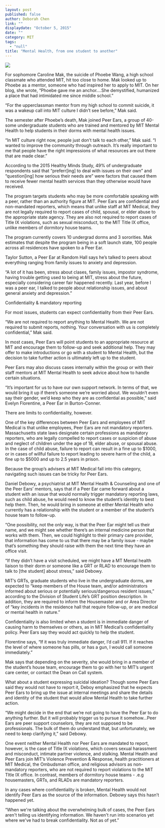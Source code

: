 ```yaml
---
layout: post
published: false
author: Deborah Chen
link: ""
displaydate: "October 5, 2015"
date: ""
category: MIT
tags: 
  - "null"
title: "Mental Health, from one student to another"
---
```




![](http://sloansocialimpact.mit.edu/wp-content/uploads/2014/02/MIT_Dome_night1_Edit.jpg)

For sophomore Caroline Mak, the suicide of Phoebe Wang, a high school classmate who attended MIT, hit too close to home. Mak looked up to Phoebe as a mentor, someone who had inspired her to apply to MIT. On her blog, she wrote, “Phoebe gave me an anchor....She demystified, humanized a place that had intimidated me since middle school.”

“For the upperclassman mentor from my high school to commit suicide, it was a wakeup call into MIT culture I didn’t see before,” Mak said.

The semester after Phoebe’s death, Mak joined Peer Ears, a group of 40-some undergraduate students who are trained and mentored by MIT Mental Health to help students in their dorms with mental health issues. 

“In MIT culture right now, people just don’t talk to each other,” Mak said. “I wanted to improve the community through outreach. It’s really important to me that people have the right impressions of what resources are out there that are made clear.”

According to the 2015 Healthy Minds Study, 49% of undergraduate respondents said that “preferr[ing] to deal with issues on their own” and “question[ing] how serious their needs are”  were factors that caused them to receive fewer mental health services than they otherwise would have received. 

The program targets students who may be more comfortable speaking with a peer, rather than an authority figure at MIT. Peer Ears are confidential and non-mandated reporters, which means that unlike staff at MIT Medical, they are not legally required to report cases of child, spousal, or elder abuse to the appropriate state agency. They are also not required to report cases of Title IX violations, such as sexual misconduct, to the MIT Title IX office, unlike members of dormitory house teams. 

The program currently covers 10 undergrad dorms and 3 sororities. Mak estimates that despite the program being in a soft launch state, 100 people across all residences have spoken to a Peer Ear. 

Taylor Sutton, a Peer Ear at Random Hall says he’s talked to peers about everything ranging from family issues to anxiety and depression.
 
“A lot of it has been, stress about clases, family issues, impostor syndrome, having trouble getting used to being at MIT, stress about the future, especially considering career fair happened recently. Last year, before I was a peer ear, I talked to people about relationship issues, and about general anxiety and depression.”

Confidentiality & mandatory reporting

For most issues, students can expect confidentiality from their Peer Ears. 

“We are not required to report anything to Mental Health. We are not required to submit reports, nothing. Your conversation with us is completely confidential,” Mak said.

In most cases, Peer Ears will point students to an appropriate resource at MIT and encourage them to follow-up and seek additional help. They may offer to make introductions or go with a student to Mental Health, but the decision to take further action is ultimately left up to the student.

Peer Ears may also discuss cases internally within the group or with their staff mentors at MIT Mental Health to seek advice about how to handle certain situations.  

“It’s important for us to have our own support network. In terms of that, we would bring it up if there’s someone we’re worried about. We wouldn’t even say their gender, we’d keep who they are as confidential as possible,” said Evelyn Florentine, a Peer Ear in Burton-Conner.

There are limits to confidentiality, however. 

One of the key differences between Peer Ears and employees of MIT Medical is that unlike employees, Peer Ears are not mandatory reporters. Massachusetts state laws designate certain professions as mandatory reporters, who are legally compelled to report cases or suspicion of abuse and neglect of children under the age of 18, elder abuse, or spousal abuse. In the case of child abuse, failure to report can result in a fine up to $1000, or in cases of willful failure to report leading to severe harm of the child, a fine up to $5000 and up to 2.5 years in prison.

Because the group’s advisers at MIT Medical fall into this category, navigating such issues can be tricky for Peer Ears. 

Daniel Debowy, a psychiatrist at MIT Mental Health & Counseling and one of the Peer Ears’ mentors, says that if a Peer Ear came forward about a student with an issue that would normally trigger mandatory reporting laws, such as child abuse, he would need to know the student’s identity to best help them. Then, he would bring in someone at either Mental Health who currently has a relationship with the student or a member of the student’s house team to follow-up.

“One possibility, not the only way, is that the Peer Ear might tell us their name, and we might see whether there’s an internal medicine person that works with them. Then, we could highlight to their primary care provider, that information has come to us that there may be a family issue - maybe that’s something they should raise with them the next time they have an office visit.

“If they didn’t have a visit scheduled, we might have a MT Mental health liaison
 to their dorm or someone like a GRT or RLAD to encourage them to talk to [the student] about stress,” said Debowy. 

MIT’s GRTs, graduate students who live in the undergraduate dorms, are expected to “keep members of the House team, and/or administrators informed about serious or potentially serious/dangerous resident issues,” according to the Division of Student Life’s GRT position description. In addition, they are required to inform the Housemaster and or Area Director of “key incidents in the residence hall that require follow-up, or are medical or mental health in nature.”

Confidentiality is also limited when a student is in immediate danger of causing harm to themselves or others, as in MIT Medical’s confidentiality policy. Peer Ears say they would act quickly to help the student. 

Florentine says, “If it was truly immediate danger, I’d call 911. If it reaches the level of where someone has pills, or has a gun, I would call someone immediately.”

Mak says that depending on the severity, she would bring in a member of the student’s house team, encourage them to go with her to MIT’s urgent care center, or contact the Dean on Call system.

What about a student expressing suicidal ideation? Though some Peer Ears said they would not have to report it, Deboy emphasized that he expects Peer Ears to bring up the issue at internal meetings and share the details and identity of the student that would allow Mental Health to take further action. 

“We might decide in the end that we’re not going to have the Peer Ear to do anything further. But it will probably trigger us to pursue it somehow...Peer Ears are peer support counselors, they are not supposed to be professionals. The bulk of them do understand that, but unfortunately, we need to keep clarifying it,” said Debowy. 

One event neither Mental Health nor Peer Ears are mandated to report, however, is the case of Title IX violations, which covers sexual harassment and misconduct, intimate partner violence, and stalking. Mental Health and Peer Ears join MIT’s Violence Prevention & Response, health practitioners at MIT Medical, the Ombudsman office, and religious advisors as non-mandatory reporters, who are not required to report violations to the MIT TItle IX office. In contrast, members of dormitory house teams - .e.g housemasters, GRTs, and RLADs are mandatory reporters. 

In any cases where confidentiality is broken, Mental Health would not identify Peer Ears as the source of the information. Debowy says this hasn’t happened yet. 

“When we're talking about the overwhelming bulk of cases, the Peer Ears aren't telling us identifying  information. We haven't run into scenarios yet where we've had to break confidentiality. Not as of yet.”




